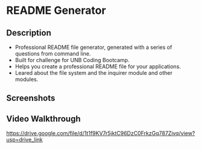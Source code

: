 # README Generator

## Description

- Professional README file generator, generated with a series of questions from command line.
- Built for challenge for UNB Coding Bootcamp.
- Helps you create a professional README file for your applications.
- Leared about the file system and the inquirer module and other modules.

## Screenshots

## Video Walkthrough

https://drive.google.com/file/d/1t1f9KV7r5jktC96DzC0FrkzGq787Zivq/view?usp=drive_link
